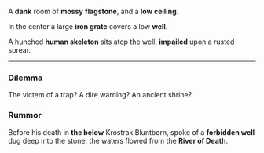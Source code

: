 A **dank** room of **mossy** **flagstone**, and a **low ceiling**. 

In the center a large **iron grate** covers a low **well**.

A hunched **human skeleton** sits atop the well, **impailed** upon a rusted sprear.

---

### Dilemma

The victem of a trap? A dire warning? An ancient shrine?

### Rummor

Before his death in **the below** Krostrak Bluntborn, spoke of a **forbidden well** dug deep into the stone, the waters flowed from the **River of Death**.
